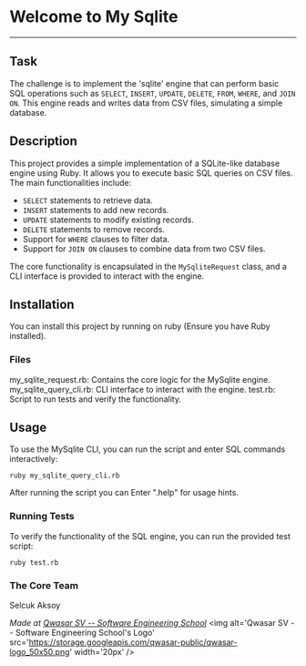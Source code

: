 # Welcome to My Sqlite
***

## Task
The challenge is to implement the 'sqlite' engine that can perform basic SQL operations such as `SELECT`, `INSERT`, `UPDATE`, `DELETE`, `FROM`, `WHERE`, and `JOIN ON`. 
This engine reads and writes data from CSV files, simulating a simple database.

## Description
This project provides a simple implementation of a SQLite-like database engine using Ruby. 
It allows you to execute basic SQL queries on CSV files. 
The main functionalities include:

- `SELECT` statements to retrieve data.
- `INSERT` statements to add new records.
- `UPDATE` statements to modify existing records.
- `DELETE` statements to remove records.
- Support for `WHERE` clauses to filter data.
- Support for `JOIN ON` clauses to combine data from two CSV files.

The core functionality is encapsulated in the `MySqliteRequest` class, and a CLI interface is provided to interact with the engine.

## Installation
You can install this project by running on ruby (Ensure you have Ruby installed).

### Files
my_sqlite_request.rb: Contains the core logic for the MySqlite engine.
my_sqlite_query_cli.rb: CLI interface to interact with the engine.
test.rb: Script to run tests and verify the functionality.

## Usage
To use the MySqlite CLI, you can run the script and enter SQL commands interactively:

```
ruby my_sqlite_query_cli.rb
```
After running the script you can Enter ".help" for usage hints.

### Running Tests
To verify the functionality of the SQL engine, you can run the provided test script:
```
ruby test.rb
```

### The Core Team
Selcuk Aksoy

<span><i>Made at <a href='https://qwasar.io'>Qwasar SV -- Software Engineering School</a></i></span>
<span><img alt='Qwasar SV -- Software Engineering School's Logo' src='https://storage.googleapis.com/qwasar-public/qwasar-logo_50x50.png' width='20px' /></span>
